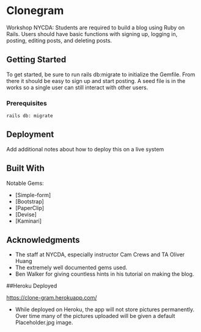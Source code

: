 # Clonegram

Workshop NYCDA: Students are required to build a blog using Ruby on Rails. Users should have basic functions with signing up, logging in, posting, editing posts, and deleting posts.  

## Getting Started

To get started, be sure to run rails db:migrate to initialize the Gemfile. From there it should be easy to sign up and start posting. A seed file is in the works so a single user can still interact with other users.  

### Prerequisites

```
rails db: migrate
```

## Deployment

Add additional notes about how to deploy this on a live system

## Built With

Notable Gems:

* [Simple-form]  
* [Bootstrap]
* [PaperClip]
* [Devise]
* [Kaminari]



## Acknowledgments

* The staff at NYCDA, especially instructor Cam Crews and TA Oliver Huang
* The extremely well documented gems used.
* Ben Walker for giving countless hints in his tutorial on making the blog.

##Heroku Deployed

https://clone-gram.herokuapp.com/
* While deployed on Heroku, the app will not store pictures permanently. Over time many of the pictures uploaded will be given a default Placeholder.jpg image. 
